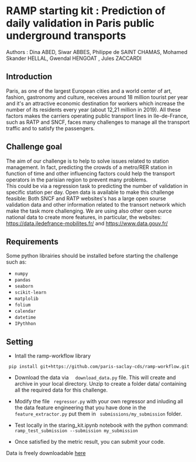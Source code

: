 # RAMP starting kit : Prediction of daily validation in Paris public underground transports
Authors : Dina ABED, Siwar ABBES, Philippe de SAINT CHAMAS, Mohamed Skander HELLAL, Gwendal HENGOAT , Jules ZACCARDI


## Introduction 

Paris, as one of the largest European cities and a world center of art, fashion, gastronomy and culture, receives  around 18 million tourist per year and it's an attractive economic destination for workers which increase the number of its residents every year (about 12,21 million in 2019). 
All these factors makes the carriers operating public transport lines in Ile-de-France, such as RATP and SNCF, faces many challenges to manage all the transport traffic and to satisfy the passengers. 

## Challenge goal
The aim of our challenge is to help to solve issues related to station management. In fact, predicting the crowds of a metro/RER station in function of time and other influencing factors could help the transport operators in the parisian region to prevent many problems.  
This could be via a regression task to predicting the number of validation in specific station per day.
Open data is available to make this challenge feasible: Both SNCF and RATP websites's has a large open sourse validation data and other information related to the transort network which make the task more challenging. We are using also other open ource national data to create more features, in particular, the websites: https://data.iledefrance-mobilites.fr/ and https://www.data.gouv.fr/

## Requirements
Some python librairies should be installed before starting the challenge such as: 
- `numpy`
- `pandas`
- `seaborn`
- `scikit-learn`
- `matplolib`
- `folium`
- `calendar`
- `datetime`
- `IPythhon`

## Setting
- Intall the ramp-workflow library

``` pip install git+https://github.com/paris-saclay-cds/ramp-workflow.git```
- Download the data via ```  download_data.py```  file. This will create and archive in your local directory. Unzip to create a folder data/ containing all the required data for this challenge. 
-  Modify the file ``` regressor.py```  with your own regressor and inluding all the data feature engineering that you have done in the ``` feature_extractor.py ``` put them in ``` submissions/my_submission```  folder.

- Test locally in the staring_kit.ipynb notebook with the python command:
``` ramp_test_submission --submission my_submission```
- Once satisfied by the metric result, you can submit your code. 




Data is freely downloadable <a href="https://drive.google.com/open?id=1jHVkvRu-G37tBuE6IFp-y0gi7d3hUm7E">
here  </a>

